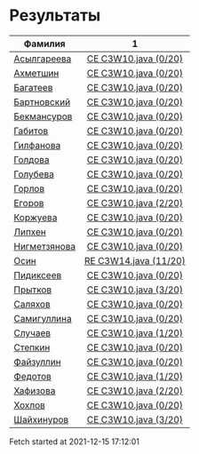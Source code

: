 # Результаты
Фамилия | 1
---|:---:
[Асылгареева](Асылгареева/README.md)  | [CE C3W10.java (0/20)](Асылгареева/1.md)
[Ахметшин](Ахметшин/README.md)  | [CE C3W10.java (0/20)](Ахметшин/1.md)
[Багатеев](Багатеев/README.md)  | [CE C3W10.java (0/20)](Багатеев/1.md)
[Бартновский](Бартновский/README.md)  | [CE C3W10.java (0/20)](Бартновский/1.md)
[Бекмансуров](Бекмансуров/README.md)  | [CE C3W10.java (0/20)](Бекмансуров/1.md)
[Габитов](Габитов/README.md)  | [CE C3W10.java (0/20)](Габитов/1.md)
[Гилфанова](Гилфанова/README.md)  | [CE C3W10.java (0/20)](Гилфанова/1.md)
[Голдова](Голдова/README.md)  | [CE C3W10.java (0/20)](Голдова/1.md)
[Голубева](Голубева/README.md)  | [CE C3W10.java (0/20)](Голубева/1.md)
[Горлов](Горлов/README.md)  | [CE C3W10.java (0/20)](Горлов/1.md)
[Егоров](Егоров/README.md)  | [CE C3W10.java (2/20)](Егоров/1.md)
[Коржуева](Коржуева/README.md)  | [CE C3W10.java (0/20)](Коржуева/1.md)
[Липхен](Липхен/README.md)  | [CE C3W10.java (0/20)](Липхен/1.md)
[Нигметзянова](Нигметзянова/README.md)  | [CE C3W10.java (0/20)](Нигметзянова/1.md)
[Осин](Осин/README.md)  | [RE C3W14.java (11/20)](Осин/1.md)
[Пидиксеев](Пидиксеев/README.md)  | [CE C3W10.java (0/20)](Пидиксеев/1.md)
[Прытков](Прытков/README.md)  | [CE C3W10.java (3/20)](Прытков/1.md)
[Саляхов](Саляхов/README.md)  | [CE C3W10.java (0/20)](Саляхов/1.md)
[Самигуллина](Самигуллина/README.md)  | [CE C3W10.java (0/20)](Самигуллина/1.md)
[Случаев](Случаев/README.md)  | [CE C3W10.java (1/20)](Случаев/1.md)
[Степкин](Степкин/README.md)  | [CE C3W10.java (0/20)](Степкин/1.md)
[Файзуллин](Файзуллин/README.md)  | [CE C3W10.java (0/20)](Файзуллин/1.md)
[Федотов](Федотов/README.md)  | [CE C3W10.java (1/20)](Федотов/1.md)
[Хафизова](Хафизова/README.md)  | [CE C3W10.java (2/20)](Хафизова/1.md)
[Хохлов](Хохлов/README.md)  | [CE C3W10.java (0/20)](Хохлов/1.md)
[Шайхинуров](Шайхинуров/README.md)  | [CE C3W10.java (3/20)](Шайхинуров/1.md)

Fetch started at 2021-12-15 17:12:01

